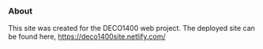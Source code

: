 ### About
This site was created for the DECO1400 web project. The deployed site can be found here, https://deco1400site.netlify.com/ 
